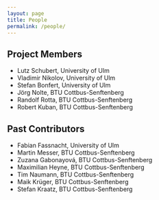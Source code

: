 ```yaml
---
layout: page
title: People
permalink: /people/
---
```


## Project Members

* Lutz Schubert, University of Ulm
* Vladimir Nikolov, University of Ulm
* Stefan Bonfert, University of Ulm
* Jörg Nolte, BTU Cottbus-Senftenberg
* Randolf Rotta, BTU Cottbus-Senftenberg
* Robert Kuban, BTU Cottbus-Senftenberg

## Past Contributors

* Fabian Fassnacht, University of Ulm
* Martin Messer, BTU Cottbus-Senftenberg
* Zuzana Gabonayová, BTU Cottbus-Senftenberg
* Maximilian Heyne, BTU Cottbus-Senftenberg
* Tim Naumann, BTU Cottbus-Senftenberg
* Maik Krüger, BTU Cottbus-Senftenberg
* Stefan Kraatz, BTU Cottbus-Senftenberg
